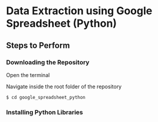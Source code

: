 # Data Extraction using Google Spreadsheet (Python)

## Steps to Perform

### Downloading the Repository

Open the terminal

Navigate inside the root folder of the repository

`$ cd google_spreadsheet_python`

### Installing Python Libraries
